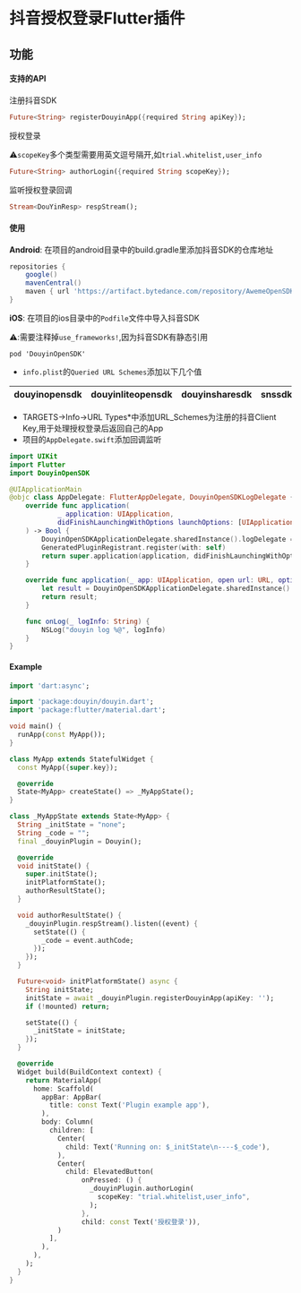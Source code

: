 # 抖音授权登录Flutter插件

## 功能

#### 支持的API

注册抖音SDK

```dart
Future<String> registerDouyinApp({required String apiKey});
```

授权登录

⚠️`scopeKey`多个类型需要用英文逗号隔开,如`trial.whitelist,user_info`

```dart
Future<String> authorLogin({required String scopeKey});
```

监听授权登录回调

```dart
Stream<DouYinResp> respStream();
```

#### 使用

**Android**: 在项目的android目录中的build.gradle里添加抖音SDK的仓库地址

```groovy
repositories {
    google()
    mavenCentral()
    maven { url 'https://artifact.bytedance.com/repository/AwemeOpenSDK' }
}
```

**iOS**: 在项目的ios目录中的`Podfile`文件中导入抖音SDK

⚠️:需要注释掉`use_frameworks!`,因为抖音SDK有静态引用

```
pod 'DouyinOpenSDK'
```

* `info.plist`的`Queried URL Schemes`添加以下几个值

| douyinopensdk | douyinliteopensdk | douyinsharesdk | snssdk1128 |
|---------------|-------------------|----------------|------------|

* TARGETS->Info->URL Types*中添加URL_Schemes为注册的抖音Client Key,用于处理授权登录后返回自己的App
* 项目的`AppDelegate.swift`添加回调监听
```swift
import UIKit
import Flutter
import DouyinOpenSDK

@UIApplicationMain
@objc class AppDelegate: FlutterAppDelegate, DouyinOpenSDKLogDelegate {
    override func application(
            _ application: UIApplication,
            didFinishLaunchingWithOptions launchOptions: [UIApplication.LaunchOptionsKey: Any]?
    ) -> Bool {
        DouyinOpenSDKApplicationDelegate.sharedInstance().logDelegate = self
        GeneratedPluginRegistrant.register(with: self)
        return super.application(application, didFinishLaunchingWithOptions: launchOptions)
    }

    override func application(_ app: UIApplication, open url: URL, options: [UIApplication.OpenURLOptionsKey: Any] = [:]) -> Bool {
        let result = DouyinOpenSDKApplicationDelegate.sharedInstance().application(app, open: url, sourceApplication: options[UIApplication.OpenURLOptionsKey.sourceApplication] as? String, annotation: options[UIApplication.OpenURLOptionsKey.annotation] as? String)
        return result;
    }

    func onLog(_ logInfo: String) {
        NSLog("douyin log %@", logInfo)
    }
}

```
#### Example

```dart
import 'dart:async';

import 'package:douyin/douyin.dart';
import 'package:flutter/material.dart';

void main() {
  runApp(const MyApp());
}

class MyApp extends StatefulWidget {
  const MyApp({super.key});

  @override
  State<MyApp> createState() => _MyAppState();
}

class _MyAppState extends State<MyApp> {
  String _initState = "none";
  String _code = "";
  final _douyinPlugin = Douyin();

  @override
  void initState() {
    super.initState();
    initPlatformState();
    authorResultState();
  }

  void authorResultState() {
    _douyinPlugin.respStream().listen((event) {
      setState(() {
        _code = event.authCode;
      });
    });
  }

  Future<void> initPlatformState() async {
    String initState;
    initState = await _douyinPlugin.registerDouyinApp(apiKey: '');
    if (!mounted) return;

    setState(() {
      _initState = initState;
    });
  }

  @override
  Widget build(BuildContext context) {
    return MaterialApp(
      home: Scaffold(
        appBar: AppBar(
          title: const Text('Plugin example app'),
        ),
        body: Column(
          children: [
            Center(
              child: Text('Running on: $_initState\n----$_code'),
            ),
            Center(
              child: ElevatedButton(
                  onPressed: () {
                    _douyinPlugin.authorLogin(
                      scopeKey: "trial.whitelist,user_info",
                    );
                  },
                  child: const Text('授权登录')),
            )
          ],
        ),
      ),
    );
  }
}

```

